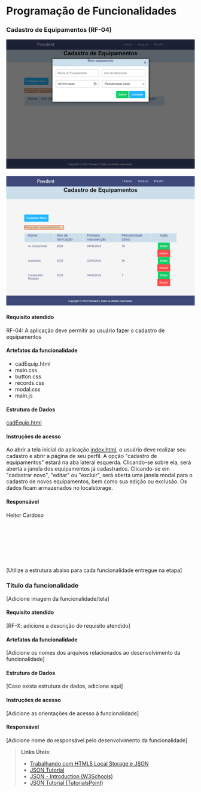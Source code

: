 # Programação de Funcionalidades



### Cadastro de Equipamentos (RF-04)

![Tela Cadastro Equipamento](https://github.com/ICEI-PUC-Minas-PMV-ADS/pmv-ads-2024-1-e1-proj-web-t12-prevdent/blob/main/documentos/img/TelaCadEquip.png)
<br>
<br>
![Tela CRUD](https://github.com/ICEI-PUC-Minas-PMV-ADS/pmv-ads-2024-1-e1-proj-web-t12-prevdent/blob/main/documentos/img/EquipCRUD.png)


#### Requisito atendido

RF-04: A aplicação deve permitir ao usuário fazer o cadastro de equipamentos


#### Artefatos da funcionalidade

- cadEquip.html
- main.css
- button.css
- records.css
- modal.css
- main.js


#### Estrutura de Dados

[cadEquip.html](https://github.com/ICEI-PUC-Minas-PMV-ADS/pmv-ads-2024-1-e1-proj-web-t12-prevdent/blob/main/codigo-fonte/cadastro%20equipamento/cadEquip.html)


#### Instruções de acesso

Ao abrir a tela inicial da aplicação [index.html](https://github.com/ICEI-PUC-Minas-PMV-ADS/pmv-ads-2024-1-e1-proj-web-t12-prevdent/blob/main/codigo-fonte/index/index.html), o usuário deve realizar seu cadastro e abrir a página de seu perfil. A opção "cadastro de equipamentos" estará na aba lateral esquerda. Clicando-se sobre ela, será aberta a janela dos equipamentos já cadastrados. Clicando-se em "cadastrar novo", "editar" ou "excluir", será aberta uma janela modal para o cadastro de novos equipamentos, bem como sua edição ou exclusão. Os dados ficam armazenados no localstorage.

#### Responsável

Heitor Cardoso

<br>
<br>
<br>
<br>
<br>
<br>

[Utilize a estrutura abaixo para cada funcionalidade entregue na etapa]

### Título da funcionalidade

[Adicione imagem da funcionalidade/tela]


#### Requisito atendido

[RF-X: adicione a descrição do requisito atendido]


#### Artefatos da funcionalidade

[Adicione os nomes dos arquivos relacionados ao desenvolvimento da funcionalidade]


#### Estrutura de Dados

[Caso exista estrutura de dados, adicione aqui]


#### Instruções de acesso

[Adicione as orientações de acesso à funcionalidade]


#### Responsável

[Adicione nome do responsável pelo desenvolvimento da funcionalidade]






> **Links Úteis**:
> - [Trabalhando com HTML5 Local Storage e JSON](https://www.devmedia.com.br/trabalhando-com-html5-local-storage-e-json/29045)
> - [JSON Tutorial](https://www.w3resource.com/JSON)
> - [JSON - Introduction (W3Schools)](https://www.w3schools.com/js/js_json_intro.asp)
> - [JSON Tutorial (TutorialsPoint)](https://www.tutorialspoint.com/json/index.htm)

